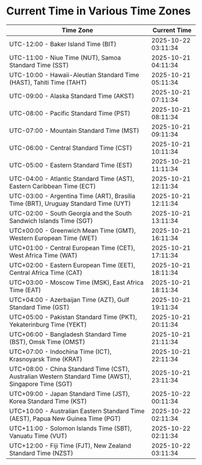 # Current Time in Various Time Zones

| Time Zone | Current Time |
|-----------|--------------|
| UTC-12:00 - Baker Island Time (BIT) | 2025-10-22 03:11:34 |
| UTC-11:00 - Niue Time (NUT), Samoa Standard Time (SST) | 2025-10-21 04:11:34 |
| UTC-10:00 - Hawaii-Aleutian Standard Time (HAST), Tahiti Time (TAHT) | 2025-10-21 05:11:34 |
| UTC-09:00 - Alaska Standard Time (AKST) | 2025-10-21 07:11:34 |
| UTC-08:00 - Pacific Standard Time (PST) | 2025-10-21 08:11:34 |
| UTC-07:00 - Mountain Standard Time (MST) | 2025-10-21 09:11:34 |
| UTC-06:00 - Central Standard Time (CST) | 2025-10-21 10:11:34 |
| UTC-05:00 - Eastern Standard Time (EST) | 2025-10-21 11:11:34 |
| UTC-04:00 - Atlantic Standard Time (AST), Eastern Caribbean Time (ECT) | 2025-10-21 12:11:34 |
| UTC-03:00 - Argentina Time (ART), Brasília Time (BRT), Uruguay Standard Time (UYT) | 2025-10-21 12:11:34 |
| UTC-02:00 - South Georgia and the South Sandwich Islands Time (SGT) | 2025-10-21 13:11:34 |
| UTC±00:00 - Greenwich Mean Time (GMT), Western European Time (WET) | 2025-10-21 16:11:34 |
| UTC+01:00 - Central European Time (CET), West Africa Time (WAT) | 2025-10-21 17:11:34 |
| UTC+02:00 - Eastern European Time (EET), Central Africa Time (CAT) | 2025-10-21 18:11:34 |
| UTC+03:00 - Moscow Time (MSK), East Africa Time (EAT) | 2025-10-21 18:11:34 |
| UTC+04:00 - Azerbaijan Time (AZT), Gulf Standard Time (GST) | 2025-10-21 19:11:34 |
| UTC+05:00 - Pakistan Standard Time (PKT), Yekaterinburg Time (YEKT) | 2025-10-21 20:11:34 |
| UTC+06:00 - Bangladesh Standard Time (BST), Omsk Time (OMST) | 2025-10-21 21:11:34 |
| UTC+07:00 - Indochina Time (ICT), Krasnoyarsk Time (KRAT) | 2025-10-21 22:11:34 |
| UTC+08:00 - China Standard Time (CST), Australian Western Standard Time (AWST), Singapore Time (SGT) | 2025-10-21 23:11:34 |
| UTC+09:00 - Japan Standard Time (JST), Korea Standard Time (KST) | 2025-10-22 00:11:34 |
| UTC+10:00 - Australian Eastern Standard Time (AEST), Papua New Guinea Time (PGT) | 2025-10-22 02:11:34 |
| UTC+11:00 - Solomon Islands Time (SBT), Vanuatu Time (VUT) | 2025-10-22 02:11:34 |
| UTC+12:00 - Fiji Time (FJT), New Zealand Standard Time (NZST) | 2025-10-22 03:11:34 |
